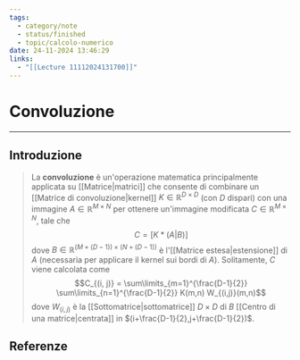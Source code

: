 ```yaml
---
tags:
  - category/note
  - status/finished
  - topic/calcolo-numerico
date: 24-11-2024 13:46:29
links:
  - "[[Lecture 11112024131700]]"
---
```

# Convoluzione
---
## Introduzione
> La **convoluzione** è un'operazione matematica principalmente applicata su [[Matrice|matrici]] che consente di combinare un [[Matrice di convoluzione|kernel]] $K \in \mathbb{R}^{D \times D}$ (con $D$ dispari) con una immagine $A \in \mathbb{R}^{M \times N}$ per ottenere un'immagine modificata $C \in \mathbb{R}^{M \times N}$, tale che
> $$C = [K * (A|B)]$$
> dove $B \in \mathbb{R}^{(M+(D-1)) \times (N+(D-1))}$ è l'[[Matrice estesa|estensione]] di $A$ (necessaria per applicare il kernel sui bordi di $A$).
> Solitamente, $C$ viene calcolata come
> $$C_{(i, j)} = \sum\limits_{m=1}^{\frac{D-1}{2}} \sum\limits_{n=1}^{\frac{D-1}{2}} K(m,n) W_{(i,j)}(m,n)$$
> dove $W_{(i,j)}$ è la [[Sottomatrice|sottomatrice]] $D \times D$ di $B$ [[Centro di una matrice|centrata]] in $(i+\frac{D-1}{2},j+\frac{D-1}{2})$.

## Referenze